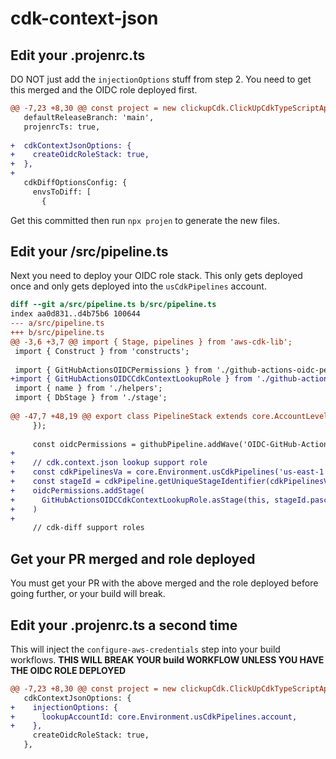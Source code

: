 # cdk-context-json

## Edit your .projenrc.ts

DO NOT just add the `injectionOptions` stuff from step 2.
You need to get this merged and the OIDC role deployed first.

```diff
@@ -7,23 +8,30 @@ const project = new clickupCdk.ClickUpCdkTypeScriptApp({
   defaultReleaseBranch: 'main',
   projenrcTs: true,
 
+  cdkContextJsonOptions: {
+    createOidcRoleStack: true,
+  },
+
   cdkDiffOptionsConfig: {
     envsToDiff: [
       {
```

Get this committed then run `npx projen` to generate the new files.

## Edit your /src/pipeline.ts

Next you need to deploy your OIDC role stack.
This only gets deployed once and only gets deployed into the `usCdkPipelines` account.

```diff
diff --git a/src/pipeline.ts b/src/pipeline.ts
index aa0d831..d4b75b6 100644
--- a/src/pipeline.ts
+++ b/src/pipeline.ts
@@ -3,6 +3,7 @@ import { Stage, pipelines } from 'aws-cdk-lib';
 import { Construct } from 'constructs';
 
 import { GitHubActionsOIDCPermissions } from './github-actions-oidc-permissions';
+import { GitHubActionsOIDCCdkContextLookupRole } from './github-actions-oidc-cdk-context-lookup-role';
 import { name } from './helpers';
 import { DbStage } from './stage';
 
@@ -47,7 +48,19 @@ export class PipelineStack extends core.AccountLevelStack {
     });
 
     const oidcPermissions = githubPipeline.addWave('OIDC-GitHub-Actions-Permissions');
+
+    // cdk.context.json lookup support role
+    const cdkPipelinesVa = core.Environment.usCdkPipelines('us-east-1');
+    const stageId = cdkPipeline.getUniqueStageIdentifier(cdkPipelinesVa).addPrefix(['oicd']);
+    oidcPermissions.addStage(
+      GitHubActionsOIDCCdkContextLookupRole.asStage(this, stageId.pascal, {...commonProps, namedEnv: cdkPipelinesVa})
+    )
+
     // cdk-diff support roles
```

## Get your PR merged and role deployed

You must get your PR with the above merged and the role deployed before going further,
or your build will break.

## Edit your .projenrc.ts a second time

This will inject the `configure-aws-credentials` step into your build workflows.
**THIS WILL BREAK YOUR build WORKFLOW UNLESS YOU HAVE THE OIDC ROLE DEPLOYED**

```diff
@@ -7,23 +8,30 @@ const project = new clickupCdk.ClickUpCdkTypeScriptApp({
   cdkContextJsonOptions: {
+    injectionOptions: {
+      lookupAccountId: core.Environment.usCdkPipelines.account,
+    },
     createOidcRoleStack: true,
   },
```
